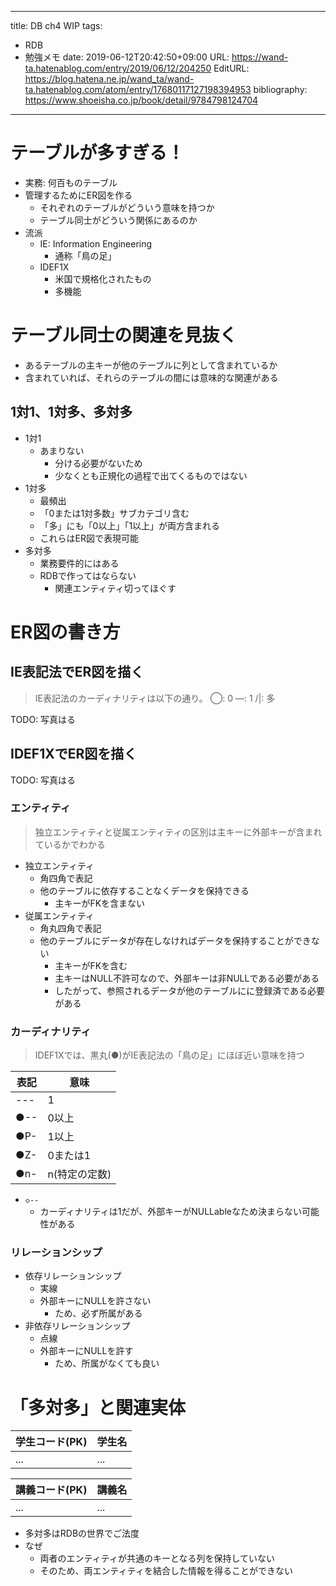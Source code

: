 ---
title: DB ch4 WIP
tags:
- RDB
- 勉強メモ
date: 2019-06-12T20:42:50+09:00
URL: https://wand-ta.hatenablog.com/entry/2019/06/12/204250
EditURL: https://blog.hatena.ne.jp/wand_ta/wand-ta.hatenablog.com/atom/entry/17680117127198394953
bibliography: https://www.shoeisha.co.jp/book/detail/9784798124704
-------------------------------------


# テーブルが多すぎる！

- 実務: 何百ものテーブル
- 管理するためにER図を作る
    - それぞれのテーブルがどういう意味を持つか
    - テーブル同士がどういう関係にあるのか
- 流派
    - IE: Information Engineering
        - 通称「鳥の足」
    - IDEF1X
        - 米国で規格化されたもの
        - 多機能


# テーブル同士の関連を見抜く

- あるテーブルの主キーが他のテーブルに列として含まれているか
- 含まれていれば、それらのテーブルの間には意味的な関連がある

## 1対1、1対多、多対多

- 1対1
    - あまりない
        - 分ける必要がないため
        - 少なくとも正規化の過程で出てくるものではない
- 1対多
    - 最頻出
    - 「0または1対多数」サブカテゴリ含む
    - 「多」にも「0以上」「1以上」が両方含まれる
    - これらはER図で表現可能
- 多対多
    - 業務要件的にはある
    - RDBで作ってはならない
        - 関連エンティティ切ってほぐす


# ER図の書き方

## IE表記法でER図を描く

> IE表記法のカーディナリティは以下の通り。
>   ◯: 0
>   ―: 1
>   /|\: 多

TODO: 写真はる


## IDEF1XでER図を描く

TODO: 写真はる

### エンティティ

> 独立エンティティと従属エンティティの区別は主キーに外部キーが含まれているかでわかる

- 独立エンティティ
    - 角四角で表記
    - 他のテーブルに依存することなくデータを保持できる
        - 主キーがFKを含まない
- 従属エンティティ
    - 角丸四角で表記
    - 他のテーブルにデータが存在しなければデータを保持することができない
        - 主キーがFKを含む
        - 主キーはNULL不許可なので、外部キーは非NULLである必要がある
        - したがって、参照されるデータが他のテーブルにに登録済である必要がある

### カーディナリティ

> IDEF1Xでは、黒丸(●)がIE表記法の「鳥の足」にほぼ近い意味を持つ


| 表記 | 意味          |
|------|---------------|
| ---  | 1             |
| ●-- | 0以上         |
| ●P- | 1以上         |
| ●Z- | 0または1      |
| ●n- | n(特定の定数) |


- `◇--`
    - カーディナリティは1だが、外部キーがNULLableなため決まらない可能性がある
    

### リレーションシップ

- 依存リレーションシップ
    - 実線
    - 外部キーにNULLを許さない
        - ため、必ず所属がある
- 非依存リレーションシップ
    - 点線
    - 外部キーにNULLを許す
        - ため、所属がなくても良い



# 「多対多」と関連実体

| 学生コード(PK) | 学生名 |
|----------------|--------|
| ...            | ...    |


| 講義コード(PK) | 講義名 |
|----------------|--------|
| ...            | ...    |



- 多対多はRDBの世界でご法度
- なぜ
    - 両者のエンティティが共通のキーとなる列を保持していない
    - そのため、両エンティティを結合した情報を得ることができない
